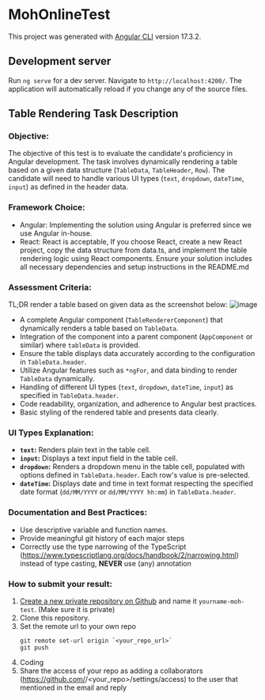 # MohOnlineTest

This project was generated with [Angular CLI](https://github.com/angular/angular-cli) version 17.3.2.

## Development server

Run `ng serve` for a dev server. Navigate to `http://localhost:4200/`. The application will automatically reload if you change any of the source files.

## Table Rendering Task Description

### Objective:

The objective of this test is to evaluate the candidate's proficiency in Angular development. The task involves dynamically rendering a table based on a given data structure (`TableData`, `TableHeader`, `Row`). The candidate will need to handle various UI types (`text`, `dropdown`, `dateTime`, `input`) as defined in the header data.

### Framework Choice:

- Angular: Implementing the solution using Angular is preferred since we use Angular in-house.
- React: React is acceptable, If you choose React, create a new React project, copy the data structure from data.ts, and implement the table rendering logic using React components. Ensure your solution includes all necessary dependencies and setup instructions in the README.md

### Assessment Criteria:
TL;DR render a table based on given data as the screenshot below:
![image](https://github.com/yeweinan/moh-test/assets/8102308/e352b690-3c0b-4783-8dfa-d7293e7a8d27)

- A complete Angular component (`TableRendererComponent`) that dynamically renders a table based on `TableData`.
- Integration of the component into a parent component (`AppComponent` or similar) where `tableData` is provided.
- Ensure the table displays data accurately according to the configuration in `TableData.header`.
- Utilize Angular features such as `*ngFor`, and data binding to render `TableData` dynamically.
- Handling of different UI types (`text`, `dropdown`, `dateTime`, `input`) as specified in `TableData.header`.
- Code readability, organization, and adherence to Angular best practices.
- Basic styling of the rendered table and presents data clearly.

### UI Types Explanation:
- **`text`:** Renders plain text in the table cell.
- **`input`:** Displays a text input field in the table cell.
- **`dropdown`:** Renders a dropdown menu in the table cell, populated with options defined in `TableData.header`. Each row's value is pre-selected.
- **`dateTime`:** Displays date and time in text format respecting the specified date format (`dd/MM/YYYY` or `dd/MM/YYYY hh:mm`) in `TableData.header`.

### Documentation and Best Practices:

- Use descriptive variable and function names.
- Provide meaningful git history of each major steps
- Correctly use the type narrowing of the TypeScript (https://www.typescriptlang.org/docs/handbook/2/narrowing.html) instead of type casting, **NEVER** use (any) annotation

### How to submit your result:
 1. [Create a new private repository on Github](https://help.github.com/articles/creating-a-new-repository/) and name it `yourname-moh-test`.
    (Make sure it is private)
 2. Clone this repository.
 3. Set the remote url to your own repo
    ```
    git remote set-url origin `<your_repo_url>`
    git push   
    ```
 5. Coding
 6. Share the access of your repo as adding a collaborators (https://github.com/<yourusername>/<your_repo>/settings/access) to the user that mentioned in the email and reply
